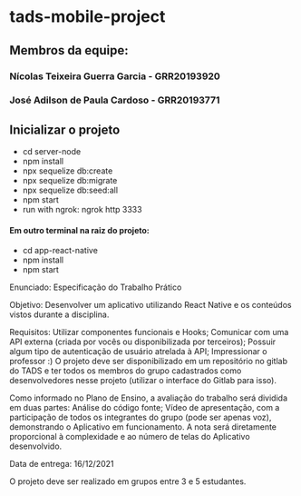 # tads-mobile-project

## Membros da equipe: 
### Nícolas Teixeira Guerra Garcia - GRR20193920
### José Adilson de Paula Cardoso - GRR20193771

## Inicializar o projeto
- cd server-node
- npm install
- npx sequelize db:create
- npx sequelize db:migrate
- npx sequelize db:seed:all 
- npm start
- run with ngrok: ngrok http 3333
#### Em outro terminal na raiz do projeto:
- cd app-react-native
- npm install
- npm start


Enunciado:
Especificação do Trabalho Prático

Objetivo: Desenvolver um aplicativo utilizando React Native e os conteúdos vistos durante a disciplina.

Requisitos:
Utilizar componentes funcionais e Hooks;
Comunicar com uma API externa (criada por vocês ou disponibilizada por terceiros);
Possuir algum tipo de autenticação de usuário atrelada à API;
Impressionar o professor :)
O projeto deve ser disponibilizado em um repositório no gitlab do TADS e ter todos os membros do grupo cadastrados como desenvolvedores nesse projeto (utilizar o interface do Gitlab para isso).

Como informado no Plano de Ensino, a avaliação do trabalho será dividida em duas partes:
Análise do código fonte;
Vídeo de apresentação, com a participação de todos os integrantes do grupo (pode ser apenas voz), demonstrando o Aplicativo em funcionamento.
A nota será diretamente proporcional à complexidade e ao número de telas do Aplicativo desenvolvido.

Data de entrega: 16/12/2021

O projeto deve ser realizado em grupos entre 3 e 5 estudantes.
